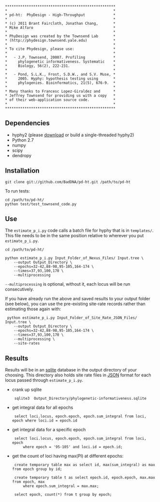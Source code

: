    ***************************************************
    *                                                 *
    * pd-ht:  PhyDesign - High-Throughput             *
    *                                                 *
    * (c) 2011 Brant Faircloth, Jonathan Chang,       *
    * Mike Alfaro                                     *
    *                                                 *
    * PhyDesign was created by the Townsend Lab       *
    * (http://phydesign.townsend.yale.edu)            *
    *                                                 *
    * To cite Phydesign, please use:                  *
    *                                                 *
    *   - J.P. Townsend, 20007. Profiling             *
    *     phylogenetic informativeness. Systematic    *
    *     Biology, 56(2), 222-231.                    *
    *                                                 *
    *   - Pond, S.L.K., Frost, S.D.W., and S.V. Muse, *
    *     2005. Hyphy: hypothesis testing using       *
    *     phylogenies. Bioinformatics, 21(5), 676-9.  *
    *                                                 *
    * Many thanks to Francesc Lopez-Giraldez and      *
    * Jeffrey Townsend for providing us with a copy   *
    * of their web-application source code.           *
    *                                                 *
    ***************************************************

## Dependencies

 * hyphy2 (please [download](https://github.com/BadDNA/pd-ht/downloads) or build a single-threaded hyphy2)
 * Python 2.7
 * numpy
 * scipy
 * dendropy

## Installation

    git clone git://github.com/BadDNA/pd-ht.git /path/to/pd-ht

To run tests:

    cd /path/to/pd-ht/
    python test/test_townsend_code.py

## Use

The `estimate_p_i.py` code calls a batch file for hyphy that is in
`templates/`.  This file needs to be in the same position relative to
wherever you put `estimate_p_i.py`.

    cd /path/to/pd-ht/

    python estimate_p_i.py Input_Folder_of_Nexus_Files/ Input.tree \
        --output Output_Directory \
        --epochs=32-42,88-98,95-105,164-174 \
        --times=37,93,100,170 \
        --multiprocessing

`--multiprocessing` is optional, without it, each locus will be run
consecutively.

If you have already run the above and saved results to your output
folder (see below), you can use the pre-existing site-rate records
rather than estimating those again with:

     python estimate_p_i.py Input_Folder_of_Site_Rate_JSON_Files/ Input.tree \
        --output Output_Directory \
        --epochs=32-42,88-98,95-105,164-174 \
        --times=37,93,100,170 \
        --multiprocessing \
        --site-rates

## Results

Results will be in an [sqlite](http://www.sqlite.org/) database in the
output directory of your choosing.  This directory also holds site rate
files in [JSON](http://www.json.org/) format for each locus passed
through `estimate_p_i.py`.

 * crank up sqlite

        sqlite3  Output_Directory/phylogenetic-informativeness.sqlite

 * get integral data for all epochs

        select loci.locus, epoch.epoch, epoch.sum_integral from loci, epoch where loci.id = epoch.id

 * get integral data for a specific epoch

        select loci.locus, epoch.epoch, epoch.sum_integral from loci, epoch 
            where epoch = '95-105' and loci.id = epoch.id;

 * get the count of loci having max(PI) at different epochs:

        create temporary table max as select id, max(sum_integral) as max from epoch group by id;

        create temporary table t as select epoch.id, epoch.epoch, max.max from epoch, max 
            where epoch.sum_integral = max.max;

        select epoch, count(*) from t group by epoch;
